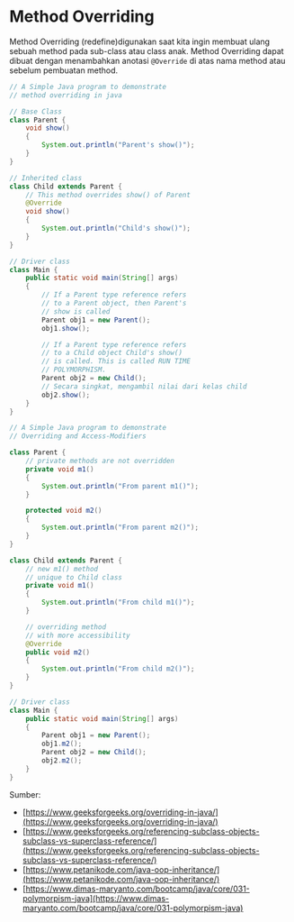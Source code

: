﻿# Method Overriding
Method Overriding (redefine)digunakan saat kita ingin membuat ulang sebuah method pada sub-class atau class anak. Method Overriding dapat dibuat dengan menambahkan anotasi `@Override` di atas nama method atau sebelum pembuatan method.

```java
// A Simple Java program to demonstrate 
// method overriding in java 

// Base Class 
class Parent { 
	void show() 
	{ 
		System.out.println("Parent's show()"); 
	} 
} 

// Inherited class 
class Child extends Parent { 
	// This method overrides show() of Parent 
	@Override
	void show() 
	{ 
		System.out.println("Child's show()"); 
	} 
} 

// Driver class 
class Main { 
	public static void main(String[] args) 
	{ 
		// If a Parent type reference refers 
		// to a Parent object, then Parent's 
		// show is called 
		Parent obj1 = new Parent(); 
		obj1.show(); 

		// If a Parent type reference refers 
		// to a Child object Child's show() 
		// is called. This is called RUN TIME 
		// POLYMORPHISM. 
		Parent obj2 = new Child(); 
		// Secara singkat, mengambil nilai dari kelas child
		obj2.show(); 
	} 
} 
```
```java
// A Simple Java program to demonstrate 
// Overriding and Access-Modifiers 

class Parent { 
	// private methods are not overridden 
	private void m1() 
	{ 
		System.out.println("From parent m1()"); 
	} 

	protected void m2() 
	{ 
		System.out.println("From parent m2()"); 
	} 
} 

class Child extends Parent { 
	// new m1() method 
	// unique to Child class 
	private void m1() 
	{ 
		System.out.println("From child m1()"); 
	} 

	// overriding method 
	// with more accessibility 
	@Override
	public void m2() 
	{ 
		System.out.println("From child m2()"); 
	} 
} 

// Driver class 
class Main { 
	public static void main(String[] args) 
	{ 
		Parent obj1 = new Parent(); 
		obj1.m2(); 
		Parent obj2 = new Child(); 
		obj2.m2(); 
	} 
} 
```
Sumber:
- [https://www.geeksforgeeks.org/overriding-in-java/](https://www.geeksforgeeks.org/overriding-in-java/)
- [https://www.geeksforgeeks.org/referencing-subclass-objects-subclass-vs-superclass-reference/](https://www.geeksforgeeks.org/referencing-subclass-objects-subclass-vs-superclass-reference/)
- [https://www.petanikode.com/java-oop-inheritance/](https://www.petanikode.com/java-oop-inheritance/)
- [https://www.dimas-maryanto.com/bootcamp/java/core/031-polymorpism-java](https://www.dimas-maryanto.com/bootcamp/java/core/031-polymorpism-java)
